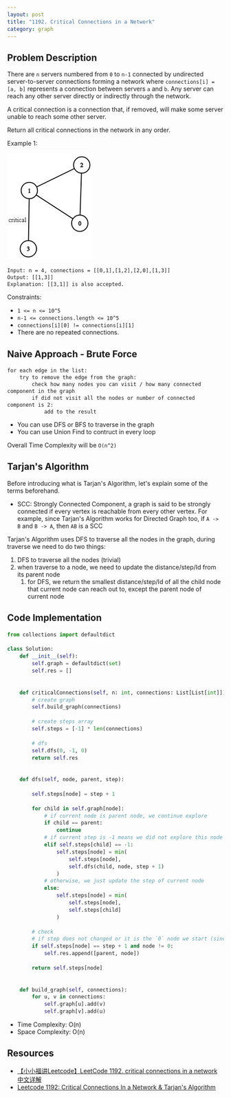 ```yaml
---
layout: post
title: "1192. Critical Connections in a Network"
category: graph
---
```


## Problem Description

There are `n` servers numbered from `0` to `n-1` connected by undirected server-to-server connections forming a network where `connections[i] = [a, b]` represents a connection between servers `a` and `b`. Any server can reach any other server directly or indirectly through the network.

A critical connection is a connection that, if removed, will make some server unable to reach some other server.

Return all critical connections in the network in any order.

Example 1:

![](https://raw.githubusercontent.com/Zhenye-Na/img-hosting-picgo/master/img/1537_ex1_2.png)

```
Input: n = 4, connections = [[0,1],[1,2],[2,0],[1,3]]
Output: [[1,3]]
Explanation: [[3,1]] is also accepted.
```

Constraints:

* `1 <= n <= 10^5`
* `n-1 <= connections.length <= 10^5`
* `connections[i][0] != connections[i][1]`
* There are no repeated connections.


## Naive Approach - Brute Force

```
for each edge in the list:
    try to remove the edge from the graph:
        check how many nodes you can visit / how many connected component in the graph
        if did not visit all the nodes or number of connected component is 2:
            add to the result
```

* You can use DFS or BFS to traverse in the graph
* You can use Union Find to contruct in every loop

Overall Time Complexity will be `O(n^2)`

## Tarjan's Algorithm

Before introducing what is Tarjan's Algorithm, let's explain some of the terms beforehand.

* SCC: Strongly Connected Component, a graph is said to be strongly connected if every vertex is reachable from every other vertex. For example, since Tarjan's Algorithm works for Directed Graph too, if `A -> B` and `B -> A`, then `AB` is a SCC

Tarjan's Algorithm uses DFS to traverse all the nodes in the graph, during traverse we need to do two things:

1. DFS to traverse all the nodes (trivial)
2. when traverse to a node, we need to update the distance/step/Id from its parent node
    1. for DFS, we return the smallest distance/step/Id of all the child node that current node can reach out to, except the parent node of current node



## Code Implementation

```python
from collections import defaultdict

class Solution:
    def __init__(self):
        self.graph = defaultdict(set)
        self.res = []


    def criticalConnections(self, n: int, connections: List[List[int]]) -> List[List[int]]:
        # create graph
        self.build_graph(connections)

        # create steps array
        self.steps = [-1] * len(connections)

        # dfs
        self.dfs(0, -1, 0)
        return self.res


    def dfs(self, node, parent, step):

        self.steps[node] = step + 1

        for child in self.graph[node]:
            # if current node is parent node, we continue explore
            if child == parent:
                continue
            # if current step is -1 means we did not explore this node yet
            elif self.steps[child] == -1:
                self.steps[node] = min(
                    self.steps[node],
                    self.dfs(child, node, step + 1)
                )
            # otherwise, we just update the step of current node
            else:
                self.steps[node] = min(
                    self.steps[node],
                    self.steps[child]
                )

        # check
        # if step does not changed or it is the `0` node we start (since -1 is 0's dummy parent)
        if self.steps[node] == step + 1 and node != 0:
            self.res.append([parent, node])

        return self.steps[node]


    def build_graph(self, connections):
        for u, v in connections:
            self.graph[u].add(v)
            self.graph[v].add(u)
```

* Time Complexity: O(n)
* Space Complexity: O(n)

## Resources

- [【小小福讲Leetcode】LeetCode 1192. critical connections in a network 中文详解](https://www.youtube.com/watch?v=mKUsbABiwBI&ab_channel=%E5%B0%8F%E5%B0%8F%E7%A6%8FLeetCode)
- [Leetcode 1192: Critical Connections In a Network & Tarjan's Algorithm](https://www.youtube.com/watch?v=RYaakWv5m6o&ab_channel=TechRevisions)

